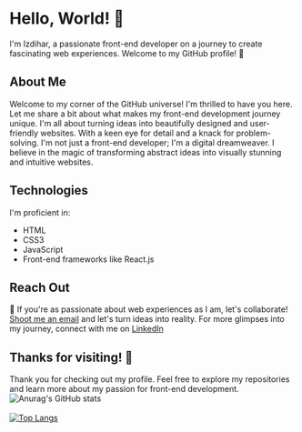 
# Hello, World! 👋

I'm Izdihar, a passionate front-end developer on a journey to create fascinating web experiences. Welcome to my GitHub profile! 🚀


## About Me
Welcome to my corner of the GitHub universe! I'm thrilled to have you here. Let me share a bit about what makes my front-end development journey unique.
I'm all about turning ideas into beautifully designed and user-friendly websites. With a keen eye for detail and a knack for problem-solving.
I'm not just a front-end developer; I'm a digital dreamweaver. I believe in the magic of transforming abstract ideas into visually stunning and intuitive websites. 


## Technologies
I'm proficient in:
- HTML
- CSS3 
- JavaScript
- Front-end frameworks like React.js

## Reach Out
💌 If you're as passionate about web experiences as I am, let's collaborate! [Shoot me an email](mailto:ezdiharomerrrr@gmail.com) and let's turn ideas into reality.
For more glimpses into my journey, connect with me on [LinkedIn](https://www.linkedin.com/in/izdihar-omar-a09373242/) 


## Thanks for visiting! 🎉
Thank you for checking out my profile. Feel free to explore my repositories and learn more about my passion for front-end development.
<br/>
![Anurag's GitHub stats](https://github-readme-stats.vercel.app/api?username=Izdiharomer&show_icons=true)
<br/>
<br/>
[![Top Langs](https://github-readme-stats.vercel.app/api/top-langs/?username=Izdiharomer)](https://github.com/anuraghazra/github-readme-stats)


